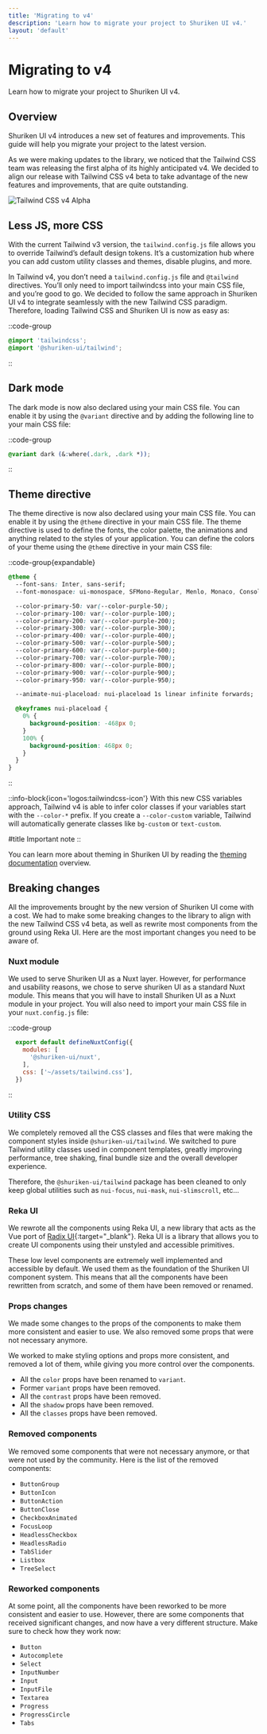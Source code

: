 ```yaml
---
title: 'Migrating to v4'
description: 'Learn how to migrate your project to Shuriken UI v4.'
layout: 'default'
---
```


# Migrating to v4
Learn how to migrate your project to Shuriken UI v4.

## Overview
Shuriken UI v4 introduces a new set of features and improvements. This guide will help you migrate your project to the latest version.

As we were making updates to the library, we noticed that the Tailwind CSS team was releasing the first alpha of its highly anticipated v4. We decided to align our release with Tailwind CSS v4 beta to take advantage of the new features and improvements, that are quite outstanding.

![Tailwind CSS v4 Alpha](/img/content/docs/tailwind-v4-beta.png)

## Less JS, more CSS

With the current Tailwind v3 version, the `tailwind.config.js` file allows you to override Tailwind’s default design tokens. It’s a customization hub where you can add custom utility classes and themes, disable plugins, and more.

In Tailwind v4, you don’t need a `tailwind.config.js` file and `@tailwind` directives. You’ll only need to import tailwindcss into your main CSS file, and you’re good to go. We decided to follow the same approach in Shuriken UI v4 to integrate seamlessly with the new Tailwind CSS paradigm. Therefore, loading Tailwind CSS and Shuriken UI is now as easy as:

::code-group
  ```css [main.css]
  @import 'tailwindcss';
  @import '@shuriken-ui/tailwind';
  ```
::

## Dark mode
The dark mode is now also declared using your main CSS file. You can enable it by using the `@variant` directive and by adding the following line to your main CSS file:

::code-group
  ```css [main.css]
  @variant dark (&:where(.dark, .dark *));
  ```
::

## Theme directive
The theme directive is now also declared using your main CSS file. You can enable it by using the `@theme` directive in your main CSS file. The theme directive is used to define the fonts, the color palette, the animations and anything related to the styles of your application. You can define the colors of your theme using the `@theme` directive in your main CSS file:

::code-group{expandable}
  ```css [main.css]
  @theme {
    --font-sans: Inter, sans-serif;
    --font-monospace: ui-monospace, SFMono-Regular, Menlo, Monaco, Consolas, "Liberation Mono", "Courier New", monospace;

    --color-primary-50: var(--color-purple-50);
    --color-primary-100: var(--color-purple-100);
    --color-primary-200: var(--color-purple-200);
    --color-primary-300: var(--color-purple-300);
    --color-primary-400: var(--color-purple-400);
    --color-primary-500: var(--color-purple-500);
    --color-primary-600: var(--color-purple-600);
    --color-primary-700: var(--color-purple-700);
    --color-primary-800: var(--color-purple-800);
    --color-primary-900: var(--color-purple-900);
    --color-primary-950: var(--color-purple-950);

    --animate-nui-placeload: nui-placeload 1s linear infinite forwards;

    @keyframes nui-placeload {
      0% {
        background-position: -468px 0;
      }
      100% {
        background-position: 468px 0;
      }
    }
  }
  ```
::

::info-block{icon='logos:tailwindcss-icon'}
With this new CSS variables approach, Tailwind v4 is able to infer color classes if your variables start with the `--color-*` prefix. If you create a `--color-custom` variable, Tailwind will automatically generate classes like `bg-custom` or `text-custom`.

#title
Important note
::

You can learn more about theming in Shuriken UI by reading the [theming documentation](/docs/theming) overview.

## Breaking changes
All the improvements brought by the new version of Shuriken UI come with a cost. We had to make some breaking changes to the library to align with the new Tailwind CSS v4 beta, as well as rewrite most components from the ground using Reka UI. Here are the most important changes you need to be aware of.

### Nuxt module
We used to serve Shuriken UI as a Nuxt layer. However, for performance and usability reasons, we chose to serve shuriken UI as a standard Nuxt module. This means that you will have to install Shuriken UI as a Nuxt module in your project. You will also need to import your main CSS file in your `nuxt.config.js` file:

::code-group
  ```js [nuxt.config.ts]
    export default defineNuxtConfig({
      modules: [
        '@shuriken-ui/nuxt',
      ],
      css: ['~/assets/tailwind.css'],
    })
  ```
::

### Utility CSS
We completely removed all the CSS classes and files that were making the component styles inside `@shuriken-ui/tailwind`. We switched to pure Tailwind utility classes used in component templates, greatly improving performance, tree shaking, final bundle size and the overall developer experience. 

Therefore, the `@shuriken-ui/tailwind` package has been cleaned to only keep global utilities such as `nui-focus`, `nui-mask`, `nui-slimscroll`, etc...

### Reka UI
We rewrote all the components using Reka UI, a new library that acts as the Vue port of [Radix UI](https://www.radix-ui.com/){:target="_blank"}. Reka UI is a library that allows you to create UI components using their unstyled and accessible primitives. 

These low level components are extremely well implemented and accessible by default. We used them as the foundation of the Shuriken UI component system. This means that all the components have been rewritten from scratch, and some of them have been removed or renamed.

### Props changes
We made some changes to the props of the components to make them more consistent and easier to use. We also removed some props that were not necessary anymore.

We worked to make styling options and props more consistent, and removed a lot of them, while giving you more control over the components. 

- All the `color` props have been renamed to `variant`.
- Former `variant` props have been removed.
- All the `contrast` props have been removed.
- All the `shadow` props have been removed.
- All the `classes` props have been removed.

### Removed components
We removed some components that were not necessary anymore, or that were not used by the community. Here is the list of the removed components:

- `ButtonGroup`
- `ButtonIcon`
- `ButtonAction`
- `ButtonClose`
- `CheckboxAnimated`
- `FocusLoop`
- `HeadlessCheckbox`
- `HeadlessRadio`
- `TabSlider`
- `Listbox`
- `TreeSelect`

### Reworked components
At some point, all the components have been reworked to be more consistent and easier to use. However, there are some components that received significant changes, and now have a very different structure. Make sure to check how they work now:

- `Button`
- `Autocomplete`
- `Select`
- `InputNumber`
- `Input`
- `InputFile`
- `Textarea`
- `Progress`
- `ProgressCircle`
- `Tabs`